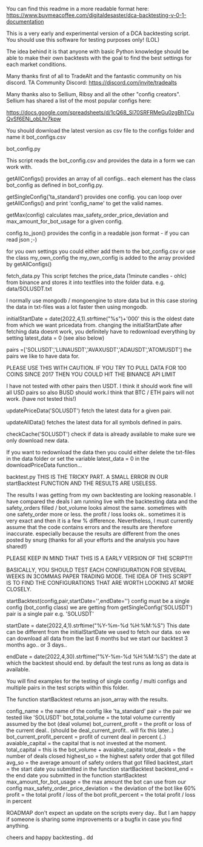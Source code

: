 You can find this readme in a more readable format here:
https://www.buymeacoffee.com/digitaldesaster/dca-backtesting-v-0-1-documentation

This is a very early and experimental version of a DCA backtesting script.
You should use this software for testing purposes only!  (LOL)

The idea behind it is that anyone with basic Python knowledge should be able to make their own backtests with the goal to find the best settings for each market conditions.

Many thanks first of all to TradeAlt and the fantastic community on his discord.
TA Community Discord: https://discord.com/invite/tradealts 												

Many thanks also to Sellium, Ribsy and all the other "config creators".
Sellium has shared a list of the most popular configs here:

https://docs.google.com/spreadsheets/d/1cQ68_Sl70SRFRMeGu0zgBhTCuQvSf6ENi_obLhr7kpw

You should download the latest version as csv file to the configs folder and name it bot_configs.csv

bot_config.py

This script reads the bot_config.csv and provides the data in a form we can work with.

getAllConfigs()
provides an array of all configs.. each element has the class bot_config as defined in bot_config.py.

getSingleConfig('ta_standard')
provides one config. you can loop over getAllConfigs() and print 'config_name' to get the valid names.

getMax(config)
calculates max_safety_order_price_deviation and max_amount_for_bot_usage for a given config.

config.to_json()
provides the config in a readable json format - if you can read json ;-)

for you own settings you could either add them to the bot_config.csv or use the class my_own_config
the my_own_config is added to the array provided by getAllConfigs()

fetch_data.py
This script fetches the price_data (1minute candles - ohlc) from binance and stores it into textfiles into the folder data. e.g. data/SOLUSDT.txt

I normally use mongodb / mongoengine to store data but in this case storing the data in txt-files was a lot faster then using mongodb.

initialStartDate = date(2022,4,1).strftime("%s")+'000'
this is the oldest date from which we want pricedata from. changing the initialStartDate after fetching data doesnt work, you definitely have to redownload everything by setting latest_data = 0 (see also below)

pairs =['SOLUSDT','LUNAUSDT','AVAXUSDT','ADAUSDT','ATOMUSDT']
the pairs we like to have data for.

PLEASE USE THIS WITH CAUTION. IF YOU TRY TO PULL DATA FOR 100 COINS SINCE 2017 THEN YOU COULD HIT THE BINANCE API LIMIT

I have not tested with other pairs then USDT. I think it should work fine will all USD pairs so also BUSD should work.I think that BTC / ETH pairs will not work. (have not tested this!)

updatePriceData('SOLUSDT')
fetch the latest data for a given pair.

updateAllData()
fetches the latest data for all symbols defined in pairs.

checkCache('SOLUSDT')
check if data is already available to make sure we only download new data.

If you want to redownload the data then you could either delete the txt-files in the data folder or set the variable latest_data = 0 in the downloadPriceData function...



backtest.py
THIS IS THE TRICKY PART. A SMALL ERROR IN OUR startBacktest FUNCTION AND THE RESULTS ARE USELESS.

The results I was getting from my own backtesting are looking reasonable. I have compared the deals I am running live with the backtesting data and the safety_orders filled / bot_volume looks almost the same. sometimes with one safety_order more or less. the profit / loss looks ok.. sometimes it is very exact and then it is a few % difference. Nevertheless, I must currently assume that the code contains errors and the results are therefore inaccurate. especially because the results are different from the ones posted by snurg (thanks for all your efforts and the analysis you have shared!)

PLEASE KEEP IN MIND THAT THIS IS A EARLY VERSION OF THE SCRIPT!!!

BASICALLY, YOU SHOULD TEST EACH CONFIGURATION FOR SEVERAL WEEKS IN 3COMMAS PAPER TRADING MODE. THE IDEA OF THIS SCRIPT IS TO FIND THE CONFIGURATIONS THAT ARE WORTH LOOKING AT MORE CLOSELY.

startBacktest(config,pair,startDate='',endDate='')
config must be a single config (bot_config class) we are getting from getSingleConfig('SOLUSDT') 
pair is a single pair e.g. 'SOLUSDT'

startDate = date(2022,4,1).strftime("%Y-%m-%d %H:%M:%S")
This date can be different from the initialStartDate we used to fetch our data.
so we can download all data from the last 6 months but we start our backtest 3 months ago.. or 3 days.. 

endDate = date(2022,4,30).strftime("%Y-%m-%d %H:%M:%S")
the date at which the backtest should end. by default the test runs as long as data is available.

You will find examples for the testing of single config / multi configs and multiple pairs in the test scripts within this folder.

The function startBacktest returns an json_array with the results.

config_name = the name of the config like 'ta_standard'
pair = the pair we tested like 'SOLUSDT'
bot_total_volume = the total volume currently assumed by the bot (deal volume)
bot_current_profit = the profit or loss of the current deal.. (should be deal_current_profit.. will fix this later..)
bot_current_profit_percent = profit of current deal in percent (..)
avaiable_capital = the capital that is not invested at the moment.
total_capital = this is the bot_volume + avaiable_capital
total_deals = the number of deals closed
highest_so = the highest safety order that got filled
avg_so = the average amount of safety orders that got filled
backtest_start = the start date you submitted in the function startBacktest
backtest_end = the end date you submitted in the function startBacktest
max_amount_for_bot_usage = the max amount the bot can use from our config
max_safety_order_price_deviation = the deviation of the bot like 60%
profit = the total profit / loss of the bot
profit_percent = the total profit / loss in percent

ROADMAP
don't expect an update on the scripts every day.. But I am happy if someone is sharing some improvements or a bugfix in case you find anything.

cheers and happy backtesting..
dd

